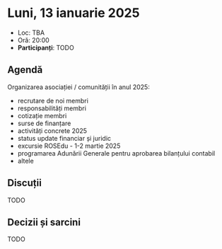 # Luni, 13 ianuarie 2025

* Loc: TBA
* Oră: 20:00
* **Participanți**: TODO

## Agendă

Organizarea asociației / comunității în anul 2025:

- recrutare de noi membri
- responsabilități membri
- cotizație membri
- surse de finanțare
- activități concrete 2025
- status update financiar și juridic
- excursie ROSEdu - 1-2 martie 2025
- programarea Adunării Generale pentru aprobarea bilanțului contabil
- altele

## Discuții

TODO

## Decizii și sarcini

TODO
